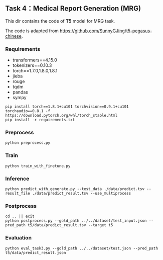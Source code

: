 ## Task 4：Medical Report Generation (MRG)

This dir contains the code of **T5** model for MRG task. 

The code is adapted from https://github.com/SunnyGJing/t5-pegasus-chinese. 

### Requirements

- transformers==4.15.0  
- tokenizers==0.10.3  
- torch==1.7.0,1.8.0,1.8.1
- jieba
- rouge
- tqdm
- pandas 
- sympy

```shell
pip install torch==1.8.1+cu101 torchvision==0.9.1+cu101 torchaudio==0.8.1 -f https://download.pytorch.org/whl/torch_stable.html
pip install -r requirements.txt
```

### Preprocess 

```shell
python preprocess.py
```

### Train

```shell
python train_with_finetune.py
```

### Inference

```shell
python predict_with_generate.py --test_data ./data/predict.tsv --result_file ./data/predict_result.tsv --use_multiprocess
```

### Postprocess

```shell
cd .. || exit
python postprocess.py --gold_path ../../dataset/test_input.json --pred_path t5/data/predict_result.tsv --target t5
```

### Evaluation

```shell
python eval_task3.py --gold_path ../../dataset/test.json --pred_path t5/data/predict_result.json
```
